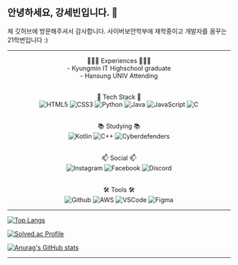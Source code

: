 ## 안녕하세요, 강세빈입니다. 👋
제 깃허브에 방문해주셔서 감사합니다.
사이버보안학부에 재학중이고 개발자를 꿈꾸는 21학번입니다 :)
<hr>
<div align="center">
👩🏻‍💻 Experiences 👩🏻‍💻<br>
- Kyungmin IT Highschool graduate <br>
- Hansung UNIV Attending <br>

<br> 🚀 Tech Stack 🚀<br>
![HTML5](https://img.shields.io/badge/HTML5-E34F26?style=for-the-badge&logo=html5&logoColor=white)
![CSS3](https://img.shields.io/badge/CSS3-1572B6?style=for-the-badge&logo=css3&logoColor=white)
![Python](https://img.shields.io/badge/Python-14354C?style=for-the-badge&logo=python&logoColor=white)
![Java](https://img.shields.io/badge/Java-ED8B00?style=for-the-badge&logo=openjdk&logoColor=white)
![JavaScript](https://img.shields.io/badge/JavaScript-323330?style=for-the-badge&logo=javascript&logoColor=F7DF1E)
![C](https://img.shields.io/badge/C-00599C?style=for-the-badge&logo=c&logoColor=white)

<br> 📚 Studying 📚 <br>
![Kotlin](https://img.shields.io/badge/Kotlin-7F52FF?style=for-the-badge&logo=kotlin&logoColor=white)
![C++](https://img.shields.io/badge/C%2B%2B-00599C?style=for-the-badge&logo=c%2B%2B&logoColor=white)
![Cyberdefenders](https://img.shields.io/badge/CyberSecurity-335EEA?style=for-the-badge&logo=cyberdefenderslogoColor=white)
  
<br> 📫 Social 📫<br>
![Instagram](https://img.shields.io/badge/Instagram-E4405F?style=for-the-badge&logo=instagram&logoColor=white)
![Facebook](https://img.shields.io/badge/Facebook-1877F2?style=for-the-badge&logo=facebook&logoColor=white)
![Discord](https://img.shields.io/badge/Discord-5865F2?style=for-the-badge&logo=discord&logoColor=white)

<br> 🛠 Tools 🛠 <br>
![Github](https://img.shields.io/badge/github-181717.svg?style=for-the-badge&logo=github&logoColor=white)
![AWS](https://img.shields.io/badge/Amazon_AWS-232F3E.svg?style=for-the-badge&logo=amazonaws&logoColor=white)
![VSCode](https://img.shields.io/badge/VS_Code-007ACC.svg?style=for-the-badge&logo=visualstudiocode&logoColor=white)
![Figma](https://img.shields.io/badge/Figma-F24E1E.svg?style=for-the-badge&logo=figma&logoColor=white)
  
 </div>
 <hr>
<!--
**SebIn020208/SebIn020208** is a ✨ _special_ ✨ repository because its `README.md` (this file) appears on your GitHub profile.

Here are some ideas to get you started:

- 🔭 I’m currently working on ...
- 🌱 I’m currently learning ...
- 👯 I’m looking to collaborate on ...
- 🤔 I’m looking for help with ...
- 💬 Ask me about ...
- 📫 How to reach me: ...
- 😄 Pronouns: ...
- ⚡ Fun fact: ...
-->
<!-- ![Sebin's GitHub stats](https://github-readme-stats.vercel.app/api?username=Sebin&show_icons=true&theme=radical) -->

[![Top Langs](https://github-readme-stats.vercel.app/api/top-langs/?username=Sebin&layout=compact)](https://github.com/SebIn020208/github-readme-stats)

[![Solved.ac Profile](http://mazassumnida.wtf/api/v2/generate_badge?boj=rkdehddhkd)](https://solved.ac/rkdehddhkd/)

[![Anurag's GitHub stats](https://github-readme-stats.vercel.app/api?username=SebIn020208)](https://github.com/SebIn020208/github-readme-stats)

<hr>
